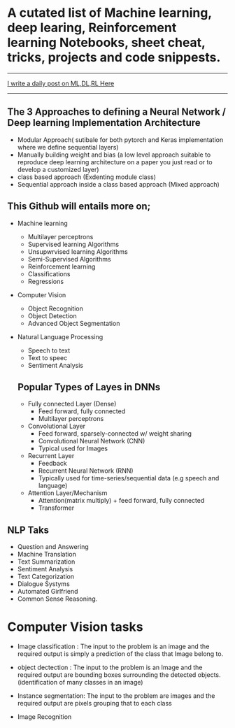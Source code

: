 # A cutated list of Machine learning, deep learing, Reinforcement learning Notebooks, sheet cheat, tricks, projects and code snippests.

---

[I write a daily post on ML,DL,RL Here](https://www.linkedin.com/in/olalekan-taofeek/)

---

## The 3 Approaches to defining a Neural Network / Deep learning Implementation Architecture

- Modular Approach( sutibale for both pytorch and Keras implementation where we define sequential layers)
- Manually building weight and bias (a low level approach suitable to reproduce deep learning architecture on a paper you just read or to develop a customized layer)
- class based approach (Exdenting module class)
- Sequential approach inside a class based approach (Mixed approach)

## This Github will entails more on;

- Machine learning
  - Multilayer perceptrons
  - Supervised learning Algorithms
  - Unsupwrvised learning Algorithms
  - Semi-Supervised Algorithms
  - Reinforcement learning
  - Classifications
  - Regressions
- Computer Vision
  - Object Recognition
  - Object Detection
  - Advanced Object Segmentation
- Natural Language Processing

  - Speech to text
  - Text to speec
  - Sentiment Analysis

  ## Popular Types of Layes in DNNs

  - Fully connected Layer (Dense)
    - Feed forward, fully connected
    - Multilayer perceptrons
  - Convolutional Layer
    - Feed forward, sparsely-connected w/ weight sharing
    - Convolutional Neural Network (CNN)
    - Typical used for Images
  - Recurrent Layer
    - Feedback
    - Recurrent Neural Network (RNN)
    - Typically used for time-series/sequential data (e.g speech and language)
  - Attention Layer/Mechanism
    - Attention(matrix multiply) + feed forward, fully connected
    - Transformer

## NLP Taks

- Question and Answering
- Machine Translation
- Text Summarization
- Sentiment Analysis
- Text Categorization
- Dialogue Systyms
- Automated Girlfriend
- Common Sense Reasoning.

# Computer Vision tasks

- Image classification : The input to the problem is an image and the required output is simply a prediction of the class that Image belong to.

- object dectection : The input to the problem is an Image and the required output are bounding boxes surrounding the detected objects.(identification of many classes in an image)
- Instance segmentation: The input to the problem are images and the required output are pixels grouping that to each class
- Image Recognition
